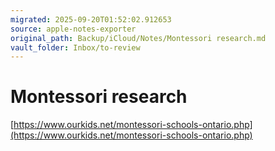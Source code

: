 ```yaml
---
migrated: 2025-09-20T01:52:02.912653
source: apple-notes-exporter
original_path: Backup/iCloud/Notes/Montessori research.md
vault_folder: Inbox/to-review
---
```

# Montessori research 
[https://www.ourkids.net/montessori-schools-ontario.php](https://www.ourkids.net/montessori-schools-ontario.php)

